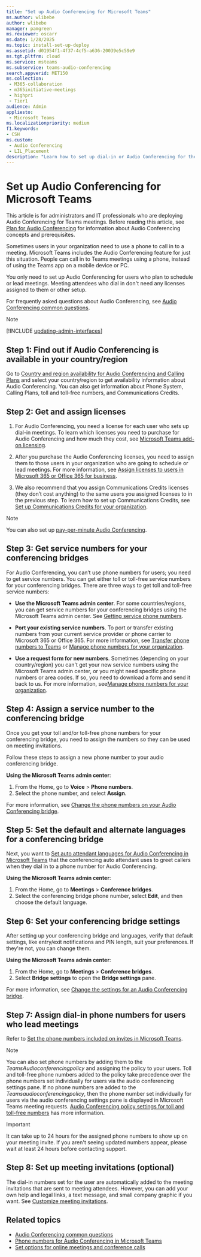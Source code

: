 ```yaml
---
title: "Set up Audio Conferencing for Microsoft Teams"
ms.author: wlibebe
author: wlibebe
manager: pamgreen
ms.reviewer: oscarr
ms.date: 1/28/2025
ms.topic: install-set-up-deploy
ms.assetid: d01954f1-4f37-4cf5-a636-20039e5c59e9
ms.tgt.pltfrm: cloud
ms.service: msteams
ms.subservice: teams-audio-conferencing
search.appverid: MET150
ms.collection: 
 - M365-collaboration
 - m365initiative-meetings
 - highpri
 - Tier1
audience: Admin
appliesto: 
 - Microsoft Teams
ms.localizationpriority: medium
f1.keywords:
- CSH
ms.custom: 
 - Audio Conferencing
 - LIL_Placement
description: "Learn how to set up dial-in or Audio Conferencing for the users in your business who need to use a phone to join conference calls. "
---
```


# Set up Audio Conferencing for Microsoft Teams

This article is for administrators and IT professionals who are deploying Audio Conferencing for Teams meetings. Before reading this article, see [Plan for Audio Conferencing](deploy-audio-conferencing-teams-landing-page.md) for information about Audio Conferencing concepts and prerequisites.

Sometimes users in your organization need to use a phone to call in to a meeting. Microsoft Teams includes the Audio Conferencing feature for just this situation. People can call in to Teams meetings using a phone, instead of using the Teams app on a mobile device or PC.

You only need to set up Audio Conferencing for users who plan to schedule or lead meetings. Meeting attendees who dial in don't need any licenses assigned to them or other setup.

For frequently asked questions about Audio Conferencing, see [Audio Conferencing common questions](audio-conferencing-common-questions.md).

> [!NOTE]
> [!INCLUDE [updating-admin-interfaces](includes/updating-admin-interfaces.md)]

## Step 1: Find out if Audio Conferencing is available in your country/region

Go to [Country and region availability for Audio Conferencing and Calling Plans](country-and-region-availability-for-audio-conferencing-and-calling-plans/country-and-region-availability-for-audio-conferencing-and-calling-plans.md) and select your country/region to get availability information about Audio Conferencing. You can also get information about Phone System, Calling Plans, toll and toll-free numbers, and Communications Credits.

## Step 2: Get and assign licenses

1. For Audio Conferencing, you need a license for each user who sets up dial-in meetings. To learn which licenses you need to purchase for Audio Conferencing and how much they cost, see [Microsoft Teams add-on licensing](./teams-add-on-licensing/microsoft-teams-add-on-licensing.md).

2. After you purchase the Audio Conferencing licenses, you need to assign them to those users in your organization who are going to schedule or lead meetings. For more information, see [Assign licenses to users in Microsoft 365 or Office 365 for business](https://support.office.com/article/997596b5-4173-4627-b915-36abac6786dc).

3. We also recommend that you assign Communications Credits licenses (they don’t cost anything) to the same users you assigned licenses to in the previous step. To learn how to set up Communications Credits, see [Set up Communications Credits for your organization](set-up-communications-credits-for-your-organization.md).

  > [!NOTE]
  > You can also set up [pay-per-minute Audio Conferencing](audio-conferencing-pay-per-minute.md).

## Step 3: Get service numbers for your conferencing bridges

For Audio Conferencing, you can’t use phone numbers for users; you need to get service numbers. You can get either toll or toll-free service numbers for your conferencing bridges. There are three ways to get toll and toll-free service numbers:

- **Use the Microsoft Teams admin center**. For some countries/regions, you can get service numbers for your conferencing bridges using the Microsoft Teams admin center. See [Getting service phone numbers](./getting-service-phone-numbers.md).

- **Port your existing service numbers**. To port or transfer existing numbers from your current service provider or phone carrier to Microsoft 365 or Office 365. For more information, see [Transfer phone numbers to Teams](phone-number-calling-plans/transfer-phone-numbers-to-teams.md) or [Manage phone numbers for your organization](manage-phone-numbers-for-your-organization/manage-phone-numbers-for-your-organization.md).

- **Use a request form for new numbers**. Sometimes (depending on your country/region) you can't get your new service numbers using the Microsoft Teams admin center, or you might need specific phone numbers or area codes. If so, you need to download a form and send it back to us. For more information, see[Manage phone numbers for your organization](manage-phone-numbers-for-your-organization/manage-phone-numbers-for-your-organization.md).

## Step 4: Assign a service number to the conferencing bridge

Once you get your toll and/or toll-free phone numbers for your conferencing bridge, you need to assign the numbers so they can be used on meeting invitations.

Follow these steps to assign a new phone number to your audio conferencing bridge.

 **Using the Microsoft Teams admin center**:

 1. From the Home, go to **Voice** > **Phone numbers**.
 2. Select the phone number, and select **Assign**.

For more information, see [Change the phone numbers on your Audio Conferencing bridge](change-the-phone-numbers-on-your-audio-conferencing-bridge.md).

## Step 5: Set the default and alternate languages for a conferencing bridge

Next, you want to [Set auto attendant languages for Audio Conferencing in Microsoft Teams](set-auto-attendant-languages-for-audio-conferencing-in-teams.md) that the conferencing auto attendant uses to greet callers when they dial in to a phone number for Audio Conferencing.

 **Using the Microsoft Teams admin center**:

1. From the Home, go to **Meetings** > **Conference bridges**.
2. Select the conferencing bridge phone number, select **Edit**, and then choose the default language.

## Step 6: Set your conferencing bridge settings

After setting up your conferencing bridge and languages, verify that default settings, like entry/exit notifications and PIN length, suit your preferences. If they're not, you can change them.

 **Using the Microsoft Teams admin center**:

1. From the Home, go to **Meetings** > **Conference bridges**.
2. Select **Bridge settings** to open the **Bridge settings** pane.

For more information, see [Change the settings for an Audio Conferencing bridge](change-the-settings-for-an-audio-conferencing-bridge.md).

## Step 7: Assign dial-in phone numbers for users who lead meetings

Refer to [Set the phone numbers included on invites in Microsoft Teams](set-the-phone-numbers-included-on-invites-in-teams.md).

> [!NOTE]
> You can also set phone numbers by adding them to the *TeamsAudioconferencingpolicy* and assigning the policy to your users. Toll and toll-free phone numbers added to the policy take precedence over the phone numbers set individually for users via the audio conferencing settings pane. If no phone numbers are added to the *Teamsaudioconferencingpolicy*, then the phone number set individually for users via the audio conferencing settings pane is displayed in Microsoft Teams meeting requests. [Audio Conferencing policy settings for toll and toll-free numbers](audio-conferencing-toll-free-numbers-policy.md) has more information.

> [!IMPORTANT]
> It can take up to 24 hours for the assigned phone numbers to show up on your meeting invite. If you aren't seeing updated numbers appear, please wait at least 24 hours before contacting support.

## Step 8: Set up meeting invitations (optional)

The dial-in numbers set for the user are automatically added to the meeting invitations that are sent to meeting attendees. However, you can add your own help and legal links, a text message, and small company graphic if you want. See [Customize meeting invitations](meeting-settings-in-teams.md#customize-meeting-invitations).

## Related topics

- [Audio Conferencing common questions](audio-conferencing-common-questions.md)
- [Phone numbers for Audio Conferencing in Microsoft Teams](phone-numbers-for-audio-conferencing-in-teams.md)
- [Set options for online meetings and conference calls](https://support.office.com/article/DCD1CA39-0C1F-466C-9573-F04138FEF5E2)
